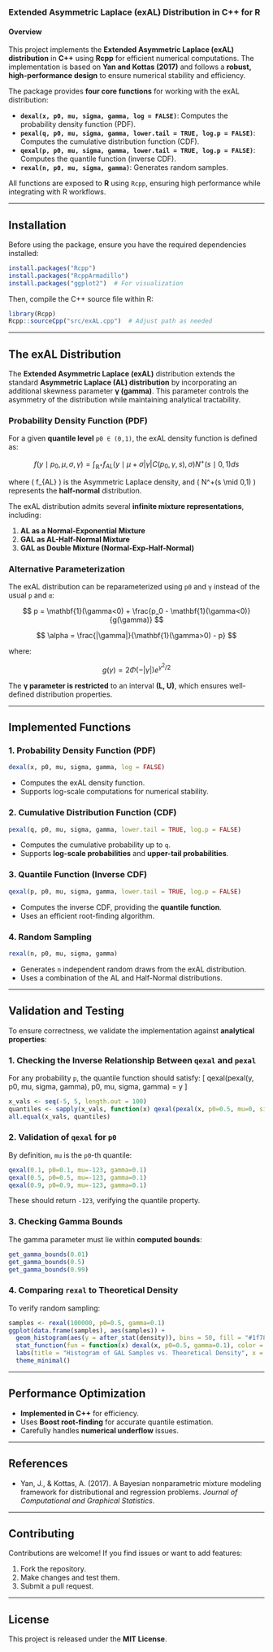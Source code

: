 ### **Extended Asymmetric Laplace (exAL) Distribution in C++ for R**

#### **Overview**
This project implements the **Extended Asymmetric Laplace (exAL) distribution** in **C++** using **Rcpp** for efficient numerical computations. The implementation is based on **Yan and Kottas (2017)** and follows a **robust, high-performance design** to ensure numerical stability and efficiency.

The package provides **four core functions** for working with the exAL distribution:  
- **`dexal(x, p0, mu, sigma, gamma, log = FALSE)`**: Computes the probability density function (PDF).
- **`pexal(q, p0, mu, sigma, gamma, lower.tail = TRUE, log.p = FALSE)`**: Computes the cumulative distribution function (CDF).
- **`qexal(p, p0, mu, sigma, gamma, lower.tail = TRUE, log.p = FALSE)`**: Computes the quantile function (inverse CDF).
- **`rexal(n, p0, mu, sigma, gamma)`**: Generates random samples.

All functions are exposed to **R** using `Rcpp`, ensuring high performance while integrating with R workflows.

---

## **Installation**
Before using the package, ensure you have the required dependencies installed:

```r
install.packages("Rcpp")
install.packages("RcppArmadillo")
install.packages("ggplot2")  # For visualization
```

Then, compile the C++ source file within R:

```r
library(Rcpp)
Rcpp::sourceCpp("src/exAL.cpp")  # Adjust path as needed
```

---

## **The exAL Distribution**
The **Extended Asymmetric Laplace (exAL)** distribution extends the standard **Asymmetric Laplace (AL) distribution** by incorporating an additional skewness parameter **γ (gamma)**. This parameter controls the asymmetry of the distribution while maintaining analytical tractability.

### **Probability Density Function (PDF)**
For a given **quantile level** `p0 ∈ (0,1)`, the exAL density function is defined as:

$$
f(y \mid p_0, \mu, \sigma, \gamma) = \int_{\mathbb{R}^+} f_{AL}(y \mid \mu + \sigma |\gamma| C(p_0, \gamma, s), \sigma) N^+(s \mid 0, 1) ds
$$

where \( f_{AL} \) is the Asymmetric Laplace density, and \( N^+(s \mid 0,1) \) represents the **half-normal** distribution.

The exAL distribution admits several **infinite mixture representations**, including:
1. **AL as a Normal-Exponential Mixture**
2. **GAL as AL-Half-Normal Mixture**
3. **GAL as Double Mixture (Normal-Exp-Half-Normal)**

### **Alternative Parameterization**
The exAL distribution can be reparameterized using `p0` and `γ` instead of the usual `p` and `α`:

$$
p = \mathbf{1}(\gamma<0) + \frac{p_0 - \mathbf{1}(\gamma<0)}{g(\gamma)}
$$

$$
\alpha = \frac{|\gamma|}{\mathbf{1}(\gamma>0) - p}
$$

where:

$$
g(\gamma) = 2\Phi(-|\gamma|)e^{\gamma^2/2}
$$

The **γ parameter is restricted** to an interval **(L, U)**, which ensures well-defined distribution properties.

---

## **Implemented Functions**
### **1. Probability Density Function (PDF)**
```r
dexal(x, p0, mu, sigma, gamma, log = FALSE)
```
- Computes the exAL density function.
- Supports log-scale computations for numerical stability.

### **2. Cumulative Distribution Function (CDF)**
```r
pexal(q, p0, mu, sigma, gamma, lower.tail = TRUE, log.p = FALSE)
```
- Computes the cumulative probability up to `q`.
- Supports **log-scale probabilities** and **upper-tail probabilities**.

### **3. Quantile Function (Inverse CDF)**
```r
qexal(p, p0, mu, sigma, gamma, lower.tail = TRUE, log.p = FALSE)
```
- Computes the inverse CDF, providing the **quantile function**.
- Uses an efficient root-finding algorithm.

### **4. Random Sampling**
```r
rexal(n, p0, mu, sigma, gamma)
```
- Generates `n` independent random draws from the exAL distribution.
- Uses a combination of the AL and Half-Normal distributions.

---

## **Validation and Testing**
To ensure correctness, we validate the implementation against **analytical properties**:

### **1. Checking the Inverse Relationship Between `qexal` and `pexal`**
For any probability `p`, the quantile function should satisfy:
\[
qexal(pexal(y, p0, mu, sigma, gamma), p0, mu, sigma, gamma) = y
\]

```r
x_vals <- seq(-5, 5, length.out = 100)
quantiles <- sapply(x_vals, function(x) qexal(pexal(x, p0=0.5, mu=0, sigma=1, gamma=0.5), p0=0.5, mu=0, sigma=1, gamma=0.5))
all.equal(x_vals, quantiles)
```

### **2. Validation of `qexal` for `p0`**
By definition, `mu` is the `p0`-th quantile:
```r
qexal(0.1, p0=0.1, mu=-123, gamma=0.1)
qexal(0.5, p0=0.5, mu=-123, gamma=0.1)
qexal(0.9, p0=0.9, mu=-123, gamma=0.1)
```

These should return `-123`, verifying the quantile property.

### **3. Checking Gamma Bounds**
The gamma parameter must lie within **computed bounds**:
```r
get_gamma_bounds(0.01)
get_gamma_bounds(0.5)
get_gamma_bounds(0.99)
```

### **4. Comparing `rexal` to Theoretical Density**
To verify random sampling:
```r
samples <- rexal(100000, p0=0.5, gamma=0.1)
ggplot(data.frame(samples), aes(samples)) +
  geom_histogram(aes(y = after_stat(density)), bins = 50, fill = "#1f78b4", alpha = 0.5) +
  stat_function(fun = function(x) dexal(x, p0=0.5, gamma=0.1), color = "red", size = 1.2) +
  labs(title = "Histogram of GAL Samples vs. Theoretical Density", x = "Value", y = "Density") +
  theme_minimal()
```

---

## **Performance Optimization**
- **Implemented in C++** for efficiency.
- Uses **Boost root-finding** for accurate quantile estimation.
- Carefully handles **numerical underflow** issues.

---

## **References**
- Yan, J., & Kottas, A. (2017). A Bayesian nonparametric mixture modeling framework for distributional and regression problems. *Journal of Computational and Graphical Statistics*.

---

## **Contributing**
Contributions are welcome! If you find issues or want to add features:
1. Fork the repository.
2. Make changes and test them.
3. Submit a pull request.

---

## **License**
This project is released under the **MIT License**.

